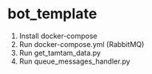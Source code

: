 # bot_template
1. Install docker-compose
2. Run docker-compose.yml (RabbitMQ)
3. Run get_tamtam_data.py
4. Run queue_messages_handler.py
